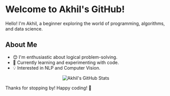 # Welcome to Akhil's GitHub!

Hello! I'm Akhil, a beginner exploring the world of programming, algorithms, and data science.

## About Me

- 😊 I'm enthusiastic about logical problem-solving.
- 🌱 Currently learning and experimenting with code.
- 💡 Interested in NLP and Computer Vision.

<p align="center">
  <img src="https://github-readme-stats.vercel.app/api?username=akgupta1337&show_icons=true&theme=radical" alt="Akhil's GitHub Stats">
</p>


Thanks for stopping by! Happy coding! 🚀

<!---
akgupta1337/akgupta1337 is a ✨ special ✨ repository because its `README.md` (this file) appears on your GitHub profile.
You can click the Preview link to take a look at your changes.
--->
